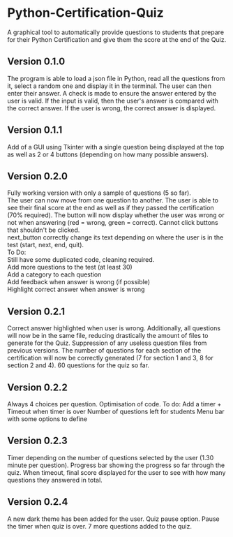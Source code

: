 # Python-Certification-Quiz
A graphical tool to automatically provide questions to students that prepare for their Python Certification and 
give them the score at the end of the Quiz.

## Version 0.1.0
The program is able to load a json file in Python, read all the questions from it, select a random one and display
it in the terminal. The user can then enter their answer. A check is made to ensure the answer entered by the user is 
valid. If the input is valid, then the user's answer is compared with the correct answer. If the user is wrong, the
correct answer is displayed.

## Version 0.1.1
Add of a GUI using Tkinter with a single question being displayed at the top as well as 2 or 4 buttons 
(depending on how many possible answers).

## Version 0.2.0
Fully working version with only a sample of questions (5 so far).  
The user can now move from one question to another. The user is able to see their final score at the end as well as 
if they passed the certification (70% required). The button will now display whether the user was wrong or not when
answering (red = wrong, green = correct). Cannot click buttons that shouldn't be clicked.  
next_button correctly change its text depending on where the user is in the test (start, next, end, quit).  
To Do:  
Still have some duplicated code, cleaning required.  
Add more questions to the test (at least 30)  
Add a category to each question  
Add feedback when answer is wrong (if possible)  
Highlight correct answer when answer is wrong 

## Version 0.2.1
Correct answer highlighted when user is wrong. Additionally, all questions will now be in the same file, reducing
drastically the amount of files to generate for the Quiz. Suppression of any useless question files from previous
versions.  The number of questions for each section of the certification will now be correctly generated 
(7 for section 1 and 3, 8 for section 2 and 4). 60 questions for the quiz so far.

## Version 0.2.2
Always 4 choices per question. Optimisation of code.
To do:
Add a timer + Timeout when timer is over
Number of questions left for students
Menu bar with some options to define

## Version 0.2.3
Timer depending on the number of questions selected by the user (1.30 minute per question). Progress bar showing
the progress so far through the quiz. When timeout, final score displayed for the user to see with how many questions
they answered in total. 

## Version 0.2.4
A new dark theme has been added for the user. Quiz pause option. Pause the timer when quiz is
over. 7 more questions added to the quiz.